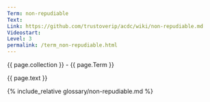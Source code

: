 ```yaml
---
Term: non-repudiable
Text: 
Link: https://github.com/trustoverip/acdc/wiki/non-repudiable.md
Videostart: 
Level: 3
permalink: /term_non-repudiable.html
---
```


{{ page.collection }} - {{ page.Term }}

   {{ page.text }}

{% include_relative glossary/non-repudiable.md %}
